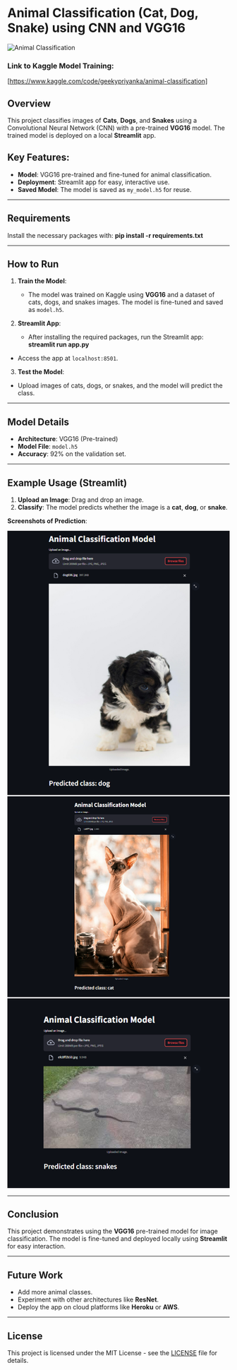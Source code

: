 # Animal Classification (Cat, Dog, Snake) using CNN and VGG16

![Animal Classification](https://media.istockphoto.com/id/106457209/photo/group-of-pets-dog-cat-bird-reptile-rodent-ferret-fish.jpg?s=612x612&w=0&k=20&c=GbbKTrJxNkR9iN7UPbK510fn6WzVnFzB1lpe8xE1eDs=)

### Link to Kaggle Model Training: 
[https://www.kaggle.com/code/geekypriyanka/animal-classification]

## Overview
This project classifies images of **Cats**, **Dogs**, and **Snakes** using a Convolutional Neural Network (CNN) with a pre-trained **VGG16** model. The trained model is deployed on a local **Streamlit** app.

## Key Features:
- **Model**: VGG16 pre-trained and fine-tuned for animal classification.
- **Deployment**: Streamlit app for easy, interactive use.
- **Saved Model**: The model is saved as `my_model.h5` for reuse.

---

## Requirements
Install the necessary packages with: **pip install -r requirements.txt**


---

## How to Run

1. **Train the Model**: 
   - The model was trained on Kaggle using **VGG16** and a dataset of cats, dogs, and snakes images. The model is fine-tuned and saved as `model.h5`.

2. **Streamlit App**: 
   - After installing the required packages, run the Streamlit app: **streamlit run app.py**

- Access the app at `localhost:8501`.

3. **Test the Model**: 
- Upload images of cats, dogs, or snakes, and the model will predict the class.

---

## Model Details

- **Architecture**: VGG16 (Pre-trained)
- **Model File**: `model.h5`
- **Accuracy**: 92% on the validation set.

---

## Example Usage (Streamlit)
1. **Upload an Image**: Drag and drop an image.
2. **Classify**: The model predicts whether the image is a **cat**, **dog**, or **snake**.

**Screenshots of Prediction**:

![Predicted Result1](https://github.com/fractalpriyanka/Animal_classification/blob/main/predicted_images/predicted%20image%204.png?raw=true)
![Predicted Result2](https://github.com/fractalpriyanka/Animal_classification/blob/main/predicted_images/predicted%20image%206.png?raw=true)
![Predicted Result2](https://github.com/fractalpriyanka/Animal_classification/blob/main/predicted_images/predicted%20image%202.png?raw=true)

---

## Conclusion
This project demonstrates using the **VGG16** pre-trained model for image classification. The model is fine-tuned and deployed locally using **Streamlit** for easy interaction.

---

## Future Work
- Add more animal classes.
- Experiment with other architectures like **ResNet**.
- Deploy the app on cloud platforms like **Heroku** or **AWS**.

---

## License

This project is licensed under the MIT License - see the [LICENSE](https://github.com/fractalpriyanka/Animal_classification/blob/main/LICENSE) file for details.
